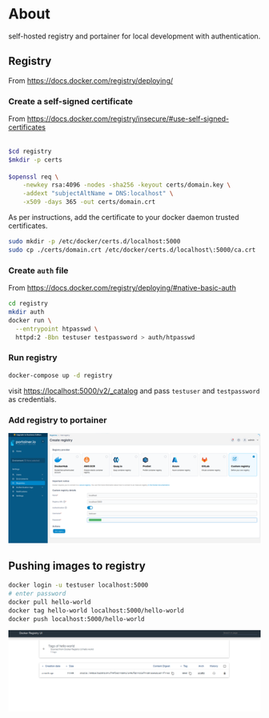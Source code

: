 # About

self-hosted registry and portainer for local development with authentication. 

## Registry

From <https://docs.docker.com/registry/deploying/>

### Create a self-signed certificate

From <https://docs.docker.com/registry/insecure/#use-self-signed-certificates>

```bash

$cd registry
$mkdir -p certs

$openssl req \
    -newkey rsa:4096 -nodes -sha256 -keyout certs/domain.key \
    -addext "subjectAltName = DNS:localhost" \
    -x509 -days 365 -out certs/domain.crt
```

As per instructions, add the certificate to your docker daemon trusted certificates.

```bash
sudo mkdir -p /etc/docker/certs.d/localhost:5000
sudo cp ./certs/domain.crt /etc/docker/certs.d/localhost\:5000/ca.crt
```

### Create `auth` file

From <https://docs.docker.com/registry/deploying/#native-basic-auth>

```bash
cd registry
mkdir auth
docker run \
  --entrypoint htpasswd \
  httpd:2 -Bbn testuser testpassword > auth/htpasswd
```

### Run registry

```bash
docker-compose up -d registry
```

visit <https://localhost:5000/v2/_catalog> and pass `testuser` and `testpassword` as credentials.

### Add registry to portainer

![Alt text](img/registry.png)

## Pushing images to registry

```bash
docker login -u testuser localhost:5000
# enter password
docker pull hello-world
docker tag hello-world localhost:5000/hello-world
docker push localhost:5000/hello-world
```

![Alt text](img/ui.png)
